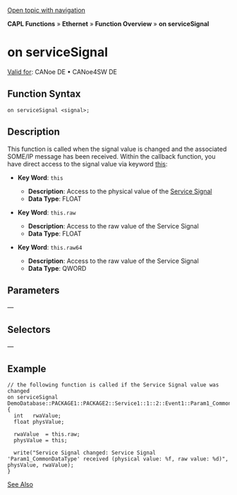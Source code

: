 [Open topic with navigation](../../../../../CANoeDEFamily.htm#Topics/CAPLFunctions/IP/EventProcedures/CAPLfunctionOnServiceSignal.md)

**CAPL Functions** » **Ethernet** » **Function Overview** » **on serviceSignal**

# on serviceSignal

[Valid for](../../../Shared/FeatureAvailability.md): CANoe DE • CANoe4SW DE

## Function Syntax

`on serviceSignal <signal>;`

## Description

This function is called when the signal value is changed and the associated SOME/IP message has been received. Within the callback function, you have direct access to the signal value via keyword [this](../../Other/EventProcedures/CAPLfunctionKeywordThis.md):

- **Key Word**: `this`
  - **Description**: Access to the physical value of the [Service Signal](../../../CANoeCANalyzer/Ethernet/ILSomeIP/ILSomeIPServiceSignals.md)
  - **Data Type**: FLOAT

- **Key Word**: `this.raw`
  - **Description**: Access to the raw value of the Service Signal
  - **Data Type**: FLOAT

- **Key Word**: `this.raw64`
  - **Description**: Access to the raw value of the Service Signal
  - **Data Type**: QWORD

## Parameters

—

## Selectors

—

## Example

```plaintext
// the following function is called if the Service Signal value was changed
on serviceSignal DemoDatabase::PACKAGE1::PACKAGE2::Service1::1::2::Event1::Param1_CommonDataType
{
  int   rwaValue;
  float physValue;

  rwaValue  = this.raw;
  physValue = this;

  write("Service Signal changed: Service Signal 'Param1_CommonDataType' received (physical value: %f, raw value: %d)", physValue, rwaValue);
}
```

[See Also](javascript:void(0);)
